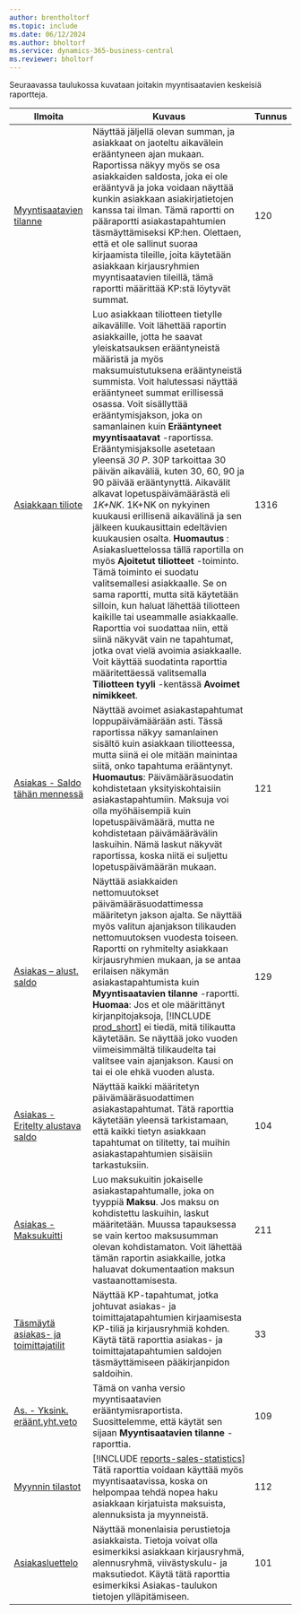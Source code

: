 ```yaml
---
author: brentholtorf
ms.topic: include
ms.date: 06/12/2024
ms.author: bholtorf
ms.service: dynamics-365-business-central
ms.reviewer: bholtorf
---
```


Seuraavassa taulukossa kuvataan joitakin myyntisaatavien keskeisiä raportteja.

| Ilmoita | Kuvaus | Tunnus |
|--|--|--|
| [Myyntisaatavien tilanne](https://businesscentral.dynamics.com?report=120) | Näyttää jäljellä olevan summan, ja asiakkaat on jaoteltu aikavälein erääntyneen ajan mukaan. Raportissa näkyy myös se osa asiakkaiden saldosta, joka ei ole erääntyvä ja joka voidaan näyttää kunkin asiakkaan asiakirjatietojen kanssa tai ilman. Tämä raportti on pääraportti asiakastapahtumien täsmäyttämiseksi KP:hen. Olettaen, että et ole sallinut suoraa kirjaamista tileille, joita käytetään asiakkaan kirjausryhmien myyntisaatavien tileillä, tämä raportti määrittää KP:stä löytyvät summat. | 120 |
| [Asiakkaan tiliote](https://businesscentral.dynamics.com?report=1316) | Luo asiakkaan tiliotteen tietylle aikavälille. Voit lähettää raportin asiakkaille, jotta he saavat yleiskatsauksen erääntyneistä määristä ja myös maksumuistutuksena erääntyneistä summista. Voit halutessasi näyttää erääntyneet summat erillisessä osassa. Voit sisällyttää erääntymisjakson, joka on samanlainen kuin **Erääntyneet myyntisaatavat** -raportissa. Erääntymisjaksolle asetetaan yleensä *30 P*. 30P tarkoittaa 30 päivän aikaväliä, kuten 30, 60, 90 ja 90 päivää erääntynyttä. Aikavälit alkavat lopetuspäivämäärästä eli *1K+NK*. 1K+NK on nykyinen kuukausi erillisenä aikavälinä ja sen jälkeen kuukausittain edeltävien kuukausien osalta. **Huomautus** : Asiakasluettelossa tällä raportilla on myös **Ajoitetut tiliotteet** -toiminto. Tämä toiminto ei suodatu valitsemallesi asiakkaalle. Se on sama raportti, mutta sitä käytetään silloin, kun haluat lähettää tiliotteen kaikille tai useammalle asiakkaalle. Raporttia voi suodattaa niin, että siinä näkyvät vain ne tapahtumat, jotka ovat vielä avoimia asiakkaalle. Voit käyttää suodatinta raporttia määritettäessä valitsemalla **Tiliotteen tyyli** -kentässä **Avoimet nimikkeet**. | 1316 |
| [Asiakas - Saldo tähän mennessä](https://businesscentral.dynamics.com?report=121) | Näyttää avoimet asiakastapahtumat loppupäivämäärään asti. Tässä raportissa näkyy samanlainen sisältö kuin asiakkaan tiliotteessa, mutta siinä ei ole mitään mainintaa siitä, onko tapahtuma erääntynyt. **Huomautus**: Päivämääräsuodatin kohdistetaan yksityiskohtaisiin asiakastapahtumiin. Maksuja voi olla myöhäisempiä kuin lopetuspäivämäärä, mutta ne kohdistetaan päivämäärävälin laskuihin. Nämä laskut näkyvät raportissa, koska niitä ei suljettu lopetuspäivämäärän mukaan. | 121 | 
| [Asiakas – alust. saldo](https://businesscentral.dynamics.com?report=129) | Näyttää asiakkaiden nettomuutokset päivämääräsuodattimessa määritetyn jakson ajalta. Se näyttää myös valitun ajanjakson tilikauden nettomuutoksen vuodesta toiseen. Raportti on ryhmitelty asiakkaan kirjausryhmien mukaan, ja se antaa erilaisen näkymän asiakastapahtumista kuin **Myyntisaatavien tilanne** -raportti. **Huomaa**: Jos et ole määrittänyt kirjanpitojaksoja, [!INCLUDE [prod_short](prod_short.md)] ei tiedä, mitä tilikautta käytetään. Se näyttää joko vuoden viimeisimmältä tilikaudelta tai valitsee vain ajanjakson. Kausi on tai ei ole ehkä vuoden alusta.| 129 |
| [Asiakas - Eritelty alustava saldo](https://businesscentral.dynamics.com?report=104) | Näyttää kaikki määritetyn päivämääräsuodattimen asiakastapahtumat. Tätä raporttia käytetään yleensä tarkistamaan, että kaikki tietyn asiakkaan tapahtumat on tilitetty, tai muihin asiakastapahtumien sisäisiin tarkastuksiin. | 104 |
| [Asiakas - Maksukuitti](https://businesscentral.dynamics.com?report=211) | Luo maksukuitin jokaiselle asiakastapahtumalle, joka on tyyppiä **Maksu**. Jos maksu on kohdistettu laskuihin, laskut määritetään. Muussa tapauksessa se vain kertoo maksusumman olevan kohdistamaton. Voit lähettää tämän raportin asiakkaille, jotka haluavat dokumentaation maksun vastaanottamisesta.| 211 |
| [Täsmäytä asiakas- ja toimittajatilit](https://businesscentral.dynamics.com?report=33) | Näyttää KP-tapahtumat, jotka johtuvat asiakas- ja toimittajatapahtumien kirjaamisesta KP-tiliä ja kirjausryhmiä kohden. Käytä tätä raporttia asiakas- ja toimittajatapahtumien saldojen täsmäyttämiseen pääkirjanpidon saldoihin. | 33 |
| [As. - Yksink. eräänt.yht.veto](https://businesscentral.dynamics.com?report=109)| Tämä on vanha versio myyntisaatavien erääntymisraportista. Suosittelemme, että käytät sen sijaan **Myyntisaatavien tilanne** -raporttia. | 109 |
| [Myynnin tilastot](https://businesscentral.dynamics.com?report=112) | [!INCLUDE [reports-sales-statistics](reports-sales-statistics.md)]<br>Tätä raporttia voidaan käyttää myös myyntisaatavissa, koska on helpompaa tehdä nopea haku asiakkaan kirjatuista maksuista, alennuksista ja myynneistä.| 112 |
| [Asiakasluettelo](https://businesscentral.dynamics.com?report=101) | Näyttää monenlaisia perustietoja asiakkaista. Tietoja voivat olla esimerkiksi asiakkaan kirjausryhmä, alennusryhmä, viivästyskulu- ja maksutiedot. Käytä tätä raporttia esimerkiksi Asiakas-taulukon tietojen ylläpitämiseen.| 101 |